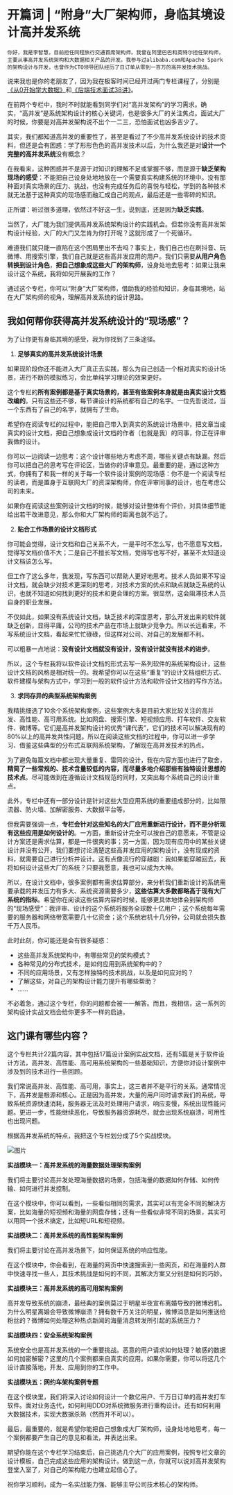 # 开篇词 | “附身”大厂架构师，身临其境设计高并发系统

    你好，我是李智慧，目前担任同程旅行交通首席架构师。我曾在阿里巴巴和英特尔担任架构师，主要从事高并发系统架构和大数据相关产品的开发。我参与过alibaba.com和Apache Spark的架构设计与开发，也曾作为CTO领导团队经历了日订单从零到一百万的高并发技术挑战。

说来我也是你的老朋友了，因为我在极客时间已经开过两门专栏课程了，分别是[《从0开始学大数据》](https://time.geekbang.org/column/intro/100020201)和[《后端技术面试38讲》](https://time.geekbang.org/column/intro/100040201)。

在前两个专栏中，我时不时就能看到同学们对“高并发架构”的学习需求。确实，“高并发”是系统架构设计的核心关键词，也是很多大厂的关注焦点。面试大厂的时候，你要是对高并发架构说不出个一二三，恐怕面试也凶多吉少了。

其实，我们都知道高并发的重要性了，甚至是看过了不少高并发系统设计的技术资料，但还是会有困惑：学了形形色色的高并发技术以后，为什么我还是对**设计一个完整的高并发系统**没有概念？

在我看来，这种困惑并不是源于对知识的理解不足或掌握不够，而是源于**缺乏架构现场的感受**：不能把自己设身处地地放在一个需要真实构建系统的环境中。没有那种面对真实场景的压力、挑战，也没有完成任务后的喜悦与轻松，学到的各种技术就无法基于这种真实的现场感而融汇成自己的观点，最后还是一些零碎的知识。

正所谓：听过很多道理，依然过不好这一生。说到底，还是因为**缺乏实践**。

当然了，大厂能为我们提供高并发系统架构设计的实践机会。但若你没有高并发架构设计经验，大厂的大门又怎肯为你打开呢？这就形成了一个死循环。

难道我们就只能一直陷在这个困局里出不去吗？事实上，我们自己也在刷抖音、玩微博、用搜索引擎，我们自己就是这些高并发应用的用户。我们只需要**从用户角色转换到设计角色**，**把自己想象成这些大厂的架构师**，设身处地去思考：如果让我来设计这个系统，我将如何开展我的工作？

通过这个专栏，你可以“附身”大厂架构师，借助我的经验和知识，身临其境地，站在大厂架构师的视角，理解高并发系统的设计思路。

## 我如何帮你获得高并发系统设计的“现场感”？

为了让你更有身临其境的感受，我为你找到了三条途径。

1.  **足够真实的高并发系统设计场景**

如果现阶段你还不能进入大厂真正去实践，那么为自己创造一个相对真实的设计场景，进行不断的模拟练习，会比单纯学习理论的效果更好。

这个专栏的**所有案例都是基于真实场景的，甚至有些案例本身就是****由****真实设计文档改编的**。只有这些还不够，每节课设计的系统都有自己的名字。一位先哲说过，当一个东西有了自己的名字，就拥有了生命。

希望你在阅读专栏的过程中，能把自己带入到真实的系统设计场景中，把文章当成真实的设计文档，把自己想象成设计文档的作者（也就是我）的同事，你正在评审我做的设计。

你可以一边阅读一边思考：这个设计哪些地方考虑不周，哪些关键点有缺漏。然后你可以把自己的思考写在评论区，当做你的评审意见。最重要的是，通过这种方式，你拥有了和我一样的关于每一个软件设计案例的现场感：你不是一个阅读专栏的读者，而是置身于互联网大厂的资深架构师，你在评审同事的设计，也在考虑公司的未来。

如果你在阅读这些案例设计文档的时候，能够对设计整体有个评价，对具体细节能给出若干改进意见，那么你和大厂架构师的距离也就不远了。

2.  **贴合工作场景的设计文档形式**

你可能会觉得，设计文档和自己关系不大，一是平时不怎么写，也不愿意写文档，觉得写文档价值不大；二是自己不擅长写文档，觉得写也写不好，甚至不太知道设计文档该怎么写。

但工作了这么多年，我发现，写东西可以帮助人更好地思考。技术人员如果不写设计文档，就会缺少对技术更深刻的思考，对技术方案的优点和缺点就缺乏系统的认识，也就不知道如何找到更好的技术和更合理的方案。很显然，这会阻滞技术人员自身的职业发展。

不仅如此，如果没有系统设计文档，缺乏技术的深度思考，那么开发出来的软件就缺乏创新，显得平庸，公司的技术产品在市场上就缺少竞争力。所以长远看来，不写系统设计文档，看起来忙忙碌碌，但这样对公司、对自己的发展都不利。

可以粗暴一点地说：**没有设计文档就没有设计，没有设计就没有技术的进步**。

所以，这个专栏我将以软件设计文档的形式去写一系列软件的系统架构设计，这些设计文档的风格是相对统一的。我希望你可以在这些“重复”的设计文档组织方式、软件建模与架构方式中，学习到一般的软件设计方法和软件设计文档的写作方法。

3.  **求同存异的典型系统架构案例**

我精挑细选了10余个系统架构案例，这些案例大多是目前大家比较关注的高并发、高性能、高可用系统。比如网盘、搜索引擎、短视频应用、打车软件、交友软件、微博等。它们是高并发架构设计的优秀“课代表”，它们的技术可以解决现有的80%以上的高并发共性问题。所以在阅读这些文档的过程中，你可以进一步学习、借鉴这些典型的分布式互联网系统架构，了解现在高并发技术的热点。

为了避免每篇文档中都出现大量重复、雷同的设计，我在内容方面也进行了取舍，**精简了一些常规的、技术含量较低的内容，而尽量多地介绍那些有独特设计思想的技术点**。尽可能做到在遵循设计文档规范的同时，又突出每个系统自己的设计重点。

此外，专栏中还有一部分设计是针对这些大型应用系统的重要组成部分的，比如限流器、防火墙、加解密服务、大数据平台等。

但我需要强调一点，**专栏会针对这些知名的大厂应用重新进行设计，而不是分析现有这些应用是如何设计的**。一方面，重新设计完全可以按自己的意愿来，不管是设计方案还是需求估算，都是一件很爽的事；另一方面，因为现有应用中的某些关键设计并没有公开，我们要想讨论清楚这些高并发应用的架构设计，没有现成的资料，就需要自己进行分析并设计。这有点像流行的穿越剧：我如果能穿越回去，我将如何设计这些大厂的系统？只要我愿意，我也可以成为大神。

所以，在设计文档中，很多案例都有需求估算部分，来分析我们重新设计的系统需要承载的并发压力有多大、系统资源需要多少，**这些估算大多数都略高于现有大厂系统的指标**。希望你在阅读这些估算内容的时候，能够更具体地体会到架构师的“现场感受”：我评审、设计的这个系统将服务全球数十亿用户；这个系统每年需要的服务器和网络带宽需要几十亿资金；这个系统宕机十几分钟，公司就会损失数千万人民币。

此时此刻，你可能还是会有很多疑惑：

*   这些高并发系统架构中，有哪些常见的架构模式？
*   各种常见的分布式技术，是如何应用到系统架构中的？
*   不同的应用场景，又有怎样独特的技术挑战，以及是如何应对的？
*   了解这些，对自己的架构设计能力提升有哪些帮助？
*   ……

不必着急，通过这个专栏，你的问题都会被一一解答。而且，我相信，这一系列的架构设计实战文档会给你更多不一样的启迪。

## 这门课有哪些内容？

这个专栏共计22篇内容，其中包括17篇设计案例实战文档，还有5篇是关于软件设计方法，高并发、高性能、高可用系统架构的一些基础知识，方便你对设计案例中涉及到的技术进行一些回顾。

我们常说高并发、高性能、高可用，事实上，这三者并不是平行的关系。通常情况下，高并发是根源和核心。正是因为高并发，大量的用户同时请求我们的系统，导致系统资源快速消耗，服务器无法及时处理用户请求，响应变慢，系统出现性能问题。更进一步，性能继续恶化，导致服务器资源耗尽，就会出现系统崩溃，可用性也出现问题。

根据高并发系统的特点，我把这个专栏划分成了5个实战模块。

![图片](https://static001.geekbang.org/resource/image/18/4b/18c384eb0433ff0fa638f72f3d55514b.jpg?wh=1920x631)

**实战模块一：高并发系统的海量数据处理架构案例**

我们将主要讨论高并发处理海量数据的场景，包括海量的数据如何存储、如何传输、如何进行并发控制。

在这个模块中，你可以看到，一些看似相同的需求，其实可以有完全不同的解决方案，比如海量的短视频和海量的网盘存储；还有一些看似非常不同的场景，其实可以用同一个技术搞定，比如短URL和短视频。

**实战模块二：高并发系统的高性能架构案例**

我们将主要讨论在高并发场景下，如何保证系统的响应性能。

在这个模块中，你会看到，在海量的网页中快速搜索到一些网页，和在海量的人群中快速寻找一些人，其技术挑战是如何的不同，其解决方案又分别是如何的巧妙。

**实战模块三：高并发系统的高可用架构案例**

高并发导致系统的崩溃，最经典的案例莫过于明星半夜宣布离婚导致的微博宕机。为什么明星离婚会导致微博崩溃？拥有数千万关注的明星，微博消息是如何推送给粉丝的？微博如何处理这种热点新闻的海量消息转发所引起的系统压力？

**实战模块四：安全系统架构案例**

系统安全也是高并发系统的一个重要挑战。恶意的用户请求如何处理？敏感的数据如何加密解密？这里的几个案例都来自真实的应用。如果你需要，你可以将这几个设计直接落地，开发、应用到你的工作中。

**实战模块五：网约车架构案例专题**

在这个模块里，我们将深入讨论如何设计一个数亿用户、千万日订单的高并发打车软件。面对业务迭代，如何利用DDD对系统微服务进行重构设计。还有如何利用大数据技术，实现大数据杀熟（然而并不可以）。

最后，最重要的，就是希望你能把自己想象成大厂架构师，设身处地地思考，每一个案例都要产生自己的意见和看法，并表达出来。

期望你能在这个专栏学习结束后，自己挑选几个大厂的应用案例，按照专栏文章的设计模板，自己完成这些应用的架构设计。做到这一点，你就可以说对高并发架构登堂入室了，对自己的架构能力也建立起信心了。

祝你学习顺利，成为一名实战能力强、能够主导公司技术核心的架构师。
    